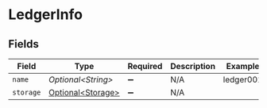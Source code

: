 # LedgerInfo


## Fields

| Field                                                | Type                                                 | Required                                             | Description                                          | Example                                              |
| ---------------------------------------------------- | ---------------------------------------------------- | ---------------------------------------------------- | ---------------------------------------------------- | ---------------------------------------------------- |
| `name`                                               | *Optional\<String>*                                  | :heavy_minus_sign:                                   | N/A                                                  | ledger001                                            |
| `storage`                                            | [Optional\<Storage>](../../models/shared/Storage.md) | :heavy_minus_sign:                                   | N/A                                                  |                                                      |